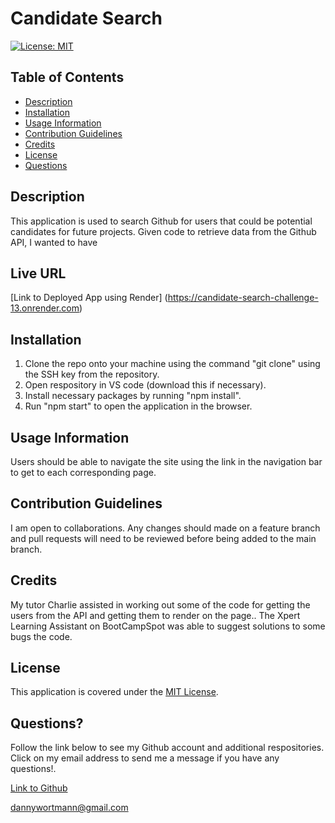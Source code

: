 # Candidate Search 

[![License: MIT](https://img.shields.io/badge/License-MIT-yellow.svg)](https://opensource.org/licenses/MIT)

## Table of Contents

 * [Description](#description)
 * [Installation](#installation)
 * [Usage Information](#usage-information)
 * [Contribution Guidelines](#contribution-guidelines)
 * [Credits](#credits)
 * [License](#license)
 * [Questions](#questions)

## Description
This application is used to search Github for users that could be potential candidates for future projects. Given code to retrieve data from the Github API, I wanted to have 

## Live URL

[Link to Deployed App using Render] (https://candidate-search-challenge-13.onrender.com)

## Installation
1. Clone the repo onto your machine using the command "git clone" using the SSH key from the repository.
2. Open respository in VS code (download this if necessary). 
3. Install necessary packages by running "npm install". 
4. Run "npm start" to open the application in the browser.

## Usage Information
Users should be able to navigate the site using the link in the navigation bar to get to each corresponding page.

## Contribution Guidelines
I am open to collaborations. Any changes should made on a feature branch and pull requests will need to be reviewed before being added to the main branch.

## Credits
My tutor Charlie assisted in working out some of the code for getting the users from the API and getting them to render on the page.. The Xpert Learning Assistant on BootCampSpot was able to suggest solutions to some bugs the code.

## License
This application is covered under the [MIT License](https://opensource.org/licenses/MIT).

## Questions?
Follow the link below to see my Github account and additional respositories. Click on my email address to send me a message if you have any questions!.

[Link to Github](http://github.com/dlwortmann)

<a href="mailto:dannywortmann@gmail.com">dannywortmann@gmail.com</a>


